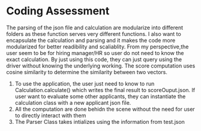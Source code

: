 # Coding Assessment
The parsing of the json file and calculation are modularize into different folders as these 
function serves very different functions. I also want to encapsulate the calculation and parsing and it makes the code more modularized for better readibility and scaliablity. From my perspective,the user seem to be for hiring manager/HR so user do not need to know the exact calculation. By just using this code, they can just query using the driver without knowing the underlying working. The score computation uses cosine similarity to determine the similarity between two vectors. 

1. To use the application, the user just need to know to run Calculation.calculate() which writes the final result to scoreOuput.json. If user want to evaluate some other applicants, they can instantiate the calculation class with a new applicant json file.
2. All the computation are done behidn the scene without the need for user to directly interact with them
3. The Parser Class takes intializes using the information from test.json
